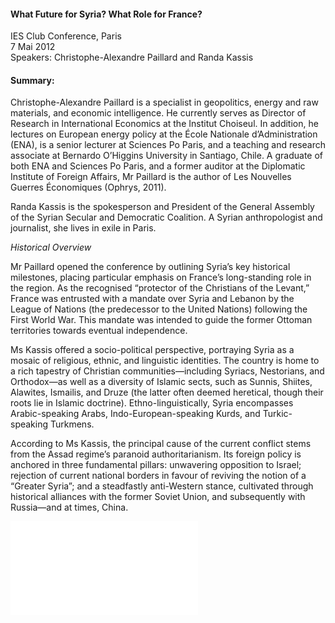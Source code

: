 <h4>What Future for Syria? What Role for France?</h4>


IES Club Conference, Paris   
7 Mai 2012   
Speakers: Christophe-Alexandre Paillard and Randa Kassis

<h4>Summary:</h4>	

Christophe-Alexandre Paillard is a specialist in geopolitics, energy and raw materials, and economic intelligence. He currently serves as Director of Research in International Economics at the Institut Choiseul. In addition, he lectures on European energy policy at the École Nationale d’Administration (ENA), is a senior lecturer at Sciences Po Paris, and a teaching and research associate at Bernardo O’Higgins University in Santiago, Chile. A graduate of both ENA and Sciences Po Paris, and a former auditor at the Diplomatic Institute of Foreign Affairs, Mr Paillard is the author of Les Nouvelles Guerres Économiques (Ophrys, 2011).

Randa Kassis is the spokesperson and President of the General Assembly of the Syrian Secular and Democratic Coalition. A Syrian anthropologist and journalist, she lives in exile in Paris.

<i>Historical Overview</i>

Mr Paillard opened the conference by outlining Syria’s key historical milestones, placing particular emphasis on France’s long-standing role in the region. As the recognised “protector of the Christians of the Levant,” France was entrusted with a mandate over Syria and Lebanon by the League of Nations (the predecessor to the United Nations) following the First World War. This mandate was intended to guide the former Ottoman territories towards eventual independence.

Ms Kassis offered a socio-political perspective, portraying Syria as a mosaic of religious, ethnic, and linguistic identities. The country is home to a rich tapestry of Christian communities—including Syriacs, Nestorians, and Orthodox—as well as a diversity of Islamic sects, such as Sunnis, Shiites, Alawites, Ismailis, and Druze (the latter often deemed heretical, though their roots lie in Islamic doctrine). Ethno-linguistically, Syria encompasses Arabic-speaking Arabs, Indo-European-speaking Kurds, and Turkic-speaking Turkmens.

According to Ms Kassis, the principal cause of the current conflict stems from the Assad regime’s paranoid authoritarianism. Its foreign policy is anchored in three fundamental pillars: unwavering opposition to Israel; rejection of current national borders in favour of reviving the notion of a “Greater Syria”; and a steadfastly anti-Western stance, cultivated through historical alliances with the former Soviet Union, and subsequently with Russia—and at times, China.

![](164.pdf)
<p></p>
